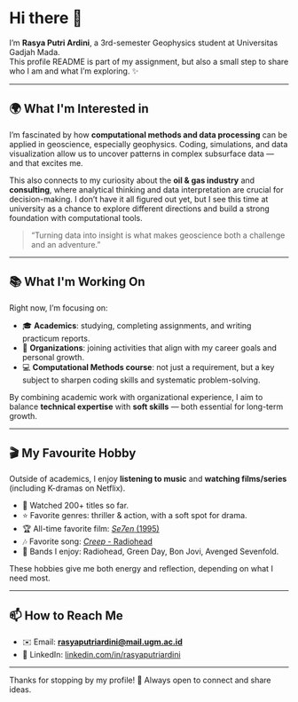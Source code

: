 # Hi there 👋

I’m **Rasya Putri Ardini**, a 3rd-semester Geophysics student at Universitas Gadjah Mada.  
This profile README is part of my assignment, but also a small step to share who I am and what I’m exploring. ✨

---

## 🌍 What I'm Interested in

I’m fascinated by how **computational methods and data processing** can be applied in geoscience, especially geophysics. Coding, simulations, and data visualization allow us to uncover patterns in complex subsurface data — and that excites me.  

This also connects to my curiosity about the **oil & gas industry** and **consulting**, where analytical thinking and data interpretation are crucial for decision-making. I don’t have it all figured out yet, but I see this time at university as a chance to explore different directions and build a strong foundation with computational tools.  

> “Turning data into insight is what makes geoscience both a challenge and an adventure.”  

---

## 📚 What I'm Working On

Right now, I’m focusing on:  

- 🎓 **Academics**: studying, completing assignments, and writing practicum reports.  
- 🤝 **Organizations**: joining activities that align with my career goals and personal growth.  
- 💻 **Computational Methods course**: not just a requirement, but a key subject to sharpen coding skills and systematic problem-solving.  

By combining academic work with organizational experience, I aim to balance **technical expertise** with **soft skills** — both essential for long-term growth.  

---

## 🎬 My Favourite Hobby

Outside of academics, I enjoy **listening to music** and **watching films/series** (including K-dramas on Netflix).  

- 🎥 Watched 200+ titles so far.  
- ⭐ Favorite genres: thriller & action, with a soft spot for drama.  
- 🏆 All-time favorite film: [*Se7en* (1995)](https://www.imdb.com/title/tt0114369/)  
- 🎶 Favorite song: [*Creep* - Radiohead](https://youtu.be/XFkzRNyygfk)  
- 🎸 Bands I enjoy: Radiohead, Green Day, Bon Jovi, Avenged Sevenfold.  

These hobbies give me both energy and reflection, depending on what I need most.  

---

## 📫 How to Reach Me
- ✉️ Email: **rasyaputriardini@mail.ugm.ac.id**  
- 🔗 LinkedIn: [linkedin.com/in/rasyaputriardini](https://linkedin.com/in/rasyaputriardini)  

---

Thanks for stopping by my profile! 🚀 Always open to connect and share ideas.  


